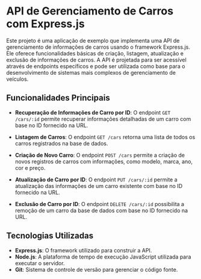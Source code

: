 # API de Gerenciamento de Carros com Express.js

Este projeto é uma aplicação de exemplo que implementa uma API de gerenciamento de informações de carros usando o framework Express.js. Ele oferece funcionalidades básicas de criação, listagem, atualização e exclusão de informações de carros. A API é projetada para ser acessível através de endpoints específicos e pode ser utilizada como base para o desenvolvimento de sistemas mais complexos de gerenciamento de veículos.

## Funcionalidades Principais

- **Recuperação de Informações de Carro por ID**: O endpoint `GET /cars/:id` permite recuperar informações detalhadas de um carro com base no ID fornecido na URL.

- **Listagem de Carros**: O endpoint `GET /cars` retorna uma lista de todos os carros registrados na base de dados.

- **Criação de Novo Carro**: O endpoint `POST /cars` permite a criação de novos registros de carros com informações, como modelo, marca, ano, cor e preço.

- **Atualização de Carro por ID**: O endpoint `PUT /cars/:id` permite a atualização das informações de um carro existente com base no ID fornecido na URL.

- **Exclusão de Carro por ID**: O endpoint `DELETE /cars/:id` possibilita a remoção de um carro da base de dados com base no ID fornecido na URL.

## Tecnologias Utilizadas

- **Express.js**: O framework utilizado para construir a API.
- **Node.js**: A plataforma de tempo de execução JavaScript utilizada para executar o servidor.
- **Git**: Sistema de controle de versão para gerenciar o código fonte.
